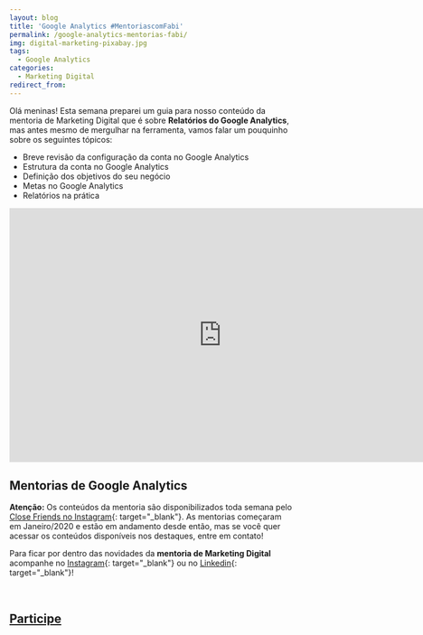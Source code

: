 ```yaml
---
layout: blog
title: 'Google Analytics #MentoriascomFabi'
permalink: /google-analytics-mentorias-fabi/
img: digital-marketing-pixabay.jpg
tags:
  - Google Analytics
categories:
  - Marketing Digital
redirect_from:
---
```


Ol&aacute; meninas\! Esta semana preparei um guia para nosso conte&uacute;do da mentoria de Marketing Digital que &eacute; sobre **Relat&oacute;rios do Google Analytics**, mas antes mesmo de mergulhar na ferramenta, vamos falar um pouquinho sobre os seguintes t&oacute;picos:

* Breve revis&atilde;o da configura&ccedil;&atilde;o da conta no Google Analytics
* Estrutura da conta no Google Analytics
* Defini&ccedil;&atilde;o dos objetivos do seu neg&oacute;cio
* Metas no Google Analytics
* Relat&oacute;rios na pr&aacute;tica

<iframe src="https://docs.google.com/presentation/d/e/2PACX-1vTKY9oaqksPeUrw9uDV7ZS--TJkXLGx1L7rAoZWr3RgY-LDjeF--9QeeuEnjtTaEjg4uujQzTg2KGMp/embed?start=false&amp;loop=false&amp;delayms=3000" frameborder="0" width="750" height="450" allowfullscreen="true" mozallowfullscreen="true" webkitallowfullscreen="true"></iframe>

## Mentorias de Google Analytics&nbsp;

**Aten&ccedil;&atilde;o:** Os conte&uacute;dos da mentoria s&atilde;o disponibilizados toda semana pelo [Close Friends no Instagram](https://www.instagram.com/fabitalks/){: target="_blank"}. As mentorias come&ccedil;aram em Janeiro/2020 e est&atilde;o em andamento desde ent&atilde;o, mas se voc&ecirc; quer acessar os conte&uacute;dos dispon&iacute;veis nos destaques, entre em contato\!&nbsp;

Para ficar por dentro das novidades da **mentoria de Marketing Digital** acompanhe no [Instagram](https://www.instagram.com/fabiolafaria_/){: target="_blank"} ou no [Linkedin](https://www.linkedin.com/in/fabiolafaria/){: target="_blank"}\!

&nbsp;

<bold></bold>

<div class="mw6 center tc contactbox"><h2><a class="no-underline tcblack" target="_blank" href="https://www.instagram.com/fabitalks/">Participe</a></h2></div>

&nbsp;

&nbsp;

&nbsp;